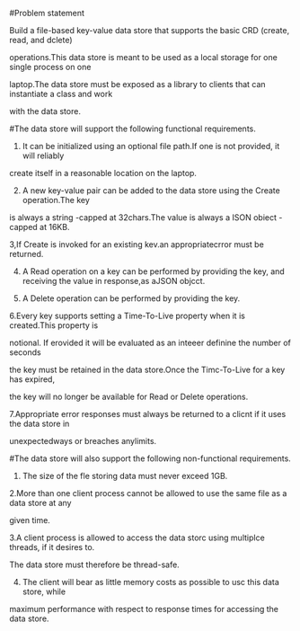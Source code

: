 #Problem statement

Build a file-based key-value data store that supports the basic CRD (create, read, and dclete)

operations.This data store is meant to be used as a local storage for one single process on one

laptop.The data store must be exposed as a library to clients that can instantiate a class and work

with the data store.


#The data store will support the following functional requirements.


1. It can be initialized using an optional file path.If one is not provided, it will reliably

create itself in a reasonable location on the laptop.

2. A new key-value pair can be added to the data store using the Create operation.The key

is always a string -capped at 32chars.The value is always a ISON obiect - capped at 16KB.

3,If Create is invoked for an existing kev.an appropriatecrror must be returned.

4. A Read operation on a key can be performed by providing the key, and receiving the value in response,as aJSON objcct.

5. A Delete operation can be performed by providing the key.

6.Every key supports setting a Time-To-Live property when it is created.This property is

notional. If erovided it will be evaluated as an inteeer definine the number of seconds

the key must be retained in the data store.Once the Timc-To-Live for a key has expired,

the key will no longer be available for Read or Delete operations.

7.Appropriate error responses must always be returned to a clicnt if it uses the data store in

unexpectedways or breaches anylimits.


#The data store will also support the following non-functional requirements.

1. The size of the fle storing data must never exceed 1GB.

2.More than one client process cannot be allowed to use the same file as a data store at any

given time.

3.A client process is allowed to access the data storc using multiplce threads, if it desires to.

The data store must therefore be thread-safe.

4. The client will bear as little memory costs as possible to usc this data store, while

 maximum performance with respect to response times for accessing the data store.




